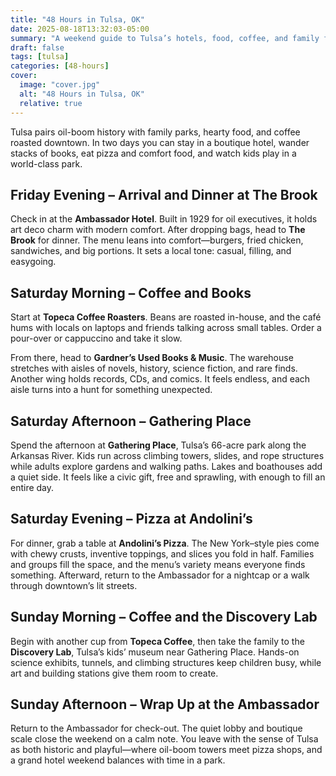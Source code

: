 ```yaml
---
title: "48 Hours in Tulsa, OK"
date: 2025-08-18T13:32:03-05:00
summary: "A weekend guide to Tulsa’s hotels, food, coffee, and family fun"
draft: false
tags: [tulsa]
categories: [48-hours]
cover:
  image: "cover.jpg"
  alt: "48 Hours in Tulsa, OK"
  relative: true
---
```


Tulsa pairs oil-boom history with family parks, hearty food, and coffee roasted downtown. In two days you can stay in a boutique hotel, wander stacks of books, eat pizza and comfort food, and watch kids play in a world-class park.

## Friday Evening – Arrival and Dinner at The Brook

Check in at the **Ambassador Hotel**. Built in 1929 for oil executives, it holds art deco charm with modern comfort. After dropping bags, head to **The Brook** for dinner. The menu leans into comfort—burgers, fried chicken, sandwiches, and big portions. It sets a local tone: casual, filling, and easygoing.

## Saturday Morning – Coffee and Books

Start at **Topeca Coffee Roasters**. Beans are roasted in-house, and the café hums with locals on laptops and friends talking across small tables. Order a pour-over or cappuccino and take it slow.

From there, head to **Gardner’s Used Books & Music**. The warehouse stretches with aisles of novels, history, science fiction, and rare finds. Another wing holds records, CDs, and comics. It feels endless, and each aisle turns into a hunt for something unexpected.

## Saturday Afternoon – Gathering Place

Spend the afternoon at **Gathering Place**, Tulsa’s 66-acre park along the Arkansas River. Kids run across climbing towers, slides, and rope structures while adults explore gardens and walking paths. Lakes and boathouses add a quiet side. It feels like a civic gift, free and sprawling, with enough to fill an entire day.

## Saturday Evening – Pizza at Andolini’s

For dinner, grab a table at **Andolini’s Pizza**. The New York–style pies come with chewy crusts, inventive toppings, and slices you fold in half. Families and groups fill the space, and the menu’s variety means everyone finds something. Afterward, return to the Ambassador for a nightcap or a walk through downtown’s lit streets.

## Sunday Morning – Coffee and the Discovery Lab

Begin with another cup from **Topeca Coffee**, then take the family to the **Discovery Lab**, Tulsa’s kids’ museum near Gathering Place. Hands-on science exhibits, tunnels, and climbing structures keep children busy, while art and building stations give them room to create.

## Sunday Afternoon – Wrap Up at the Ambassador

Return to the Ambassador for check-out. The quiet lobby and boutique scale close the weekend on a calm note. You leave with the sense of Tulsa as both historic and playful—where oil-boom towers meet pizza shops, and a grand hotel weekend balances with time in a park.
